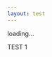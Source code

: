 ```yaml
---
layout: test
---
```


<div id="external_visualization"></div>
<div id="loading">loading...</div>

TEST 1
